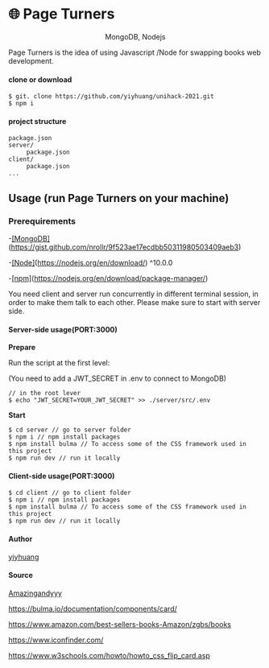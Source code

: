<h1 align="centre">
🌐 Page Turners
</h1>

<p align="center">
  MongoDB, Nodejs
</p>

Page Turners is the idea of using Javascript /Node for swapping books web development.



#### **clone or download**

```terminal
$ git. clone https://github.com/yiyhuang/unihack-2021.git
$ npm i

```



#### **project structure**

```terminal 
package.json
server/
	 package.json
client/
	 package.json
...

```



## **Usage (run Page Turners on your machine)**



### **Prerequirements**

-<u>[MongoDB]</u>(https://gist.github.com/nrollr/9f523ae17ecdbb50311980503409aeb3)

-<u>[Node]</u>(https://nodejs.org/en/download/) ^10.0.0

-<u>[npm]</u>(https://nodejs.org/en/download/package-manager/)

You need client and server run concurrently in different terminal session, in order to make them talk to each other. Please make sure to start with server side.



#### Server-side usage(PORT:3000)

**Prepare**

Run the script at the first level:

(You need to add a JWT_SECRET in .env to connect to MongoDB)

```terminal
// in the root lever
$ echo "JWT_SECRET=YOUR_JWT_SECRET" >> ./server/src/.env

```

**Start**

```terminal
$ cd server // go to server folder
$ npm i // npm install packages
$ npm install bulma // To access some of the CSS framework used in this project
$ npm run dev // run it locally

```



####  Client-side usage(PORT:3000)

```terminal
$ cd client // go to client folder
$ npm i // npm install packages
$ npm install bulma // To access some of the CSS framework used in this project
$ npm run dev // run it locally

```



#### **Author**

[yiyhuang](https://github.com/yiyhuang)



#### **Source**

[Amazingandyyy](https://amazingandyyy.com)

https://bulma.io/documentation/components/card/

https://www.amazon.com/best-sellers-books-Amazon/zgbs/books

https://www.iconfinder.com/

https://www.w3schools.com/howto/howto_css_flip_card.asp

